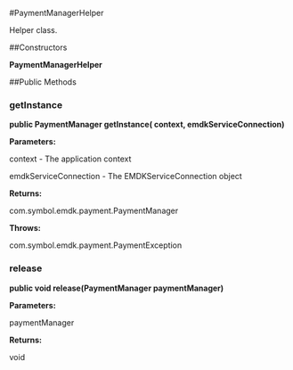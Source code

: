 #PaymentManagerHelper

Helper class.



##Constructors

**PaymentManagerHelper**



##Public Methods

### getInstance

**public PaymentManager getInstance( context,  emdkServiceConnection)**



**Parameters:**

context - The application context

emdkServiceConnection - The EMDKServiceConnection object

**Returns:**

com.symbol.emdk.payment.PaymentManager

**Throws:**

com.symbol.emdk.payment.PaymentException



### release

**public void release(PaymentManager paymentManager)**



**Parameters:**

paymentManager

**Returns:**

void

